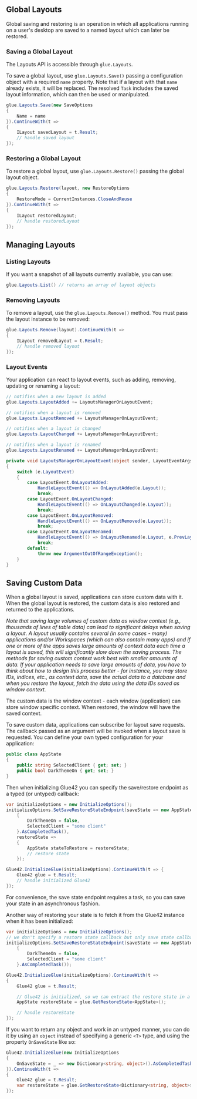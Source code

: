 ## Global Layouts

Global saving and restoring is an operation in which all applications running on a user's desktop are saved to a named layout which can later be restored.

### Saving a Global Layout

The Layouts API is accessible through `glue.Layouts`.

To save a global layout, use `glue.Layouts.Save()` passing a configuration object with a required `name` property. Note that if a layout with that `name` already exists, it will be replaced. The resolved `Task` includes the saved layout information, which can then be used or manipulated.

```csharp
glue.Layouts.Save(new SaveOptions
{
    Name = name
}).ContinueWith(t =>
{
    ILayout savedLayout = t.Result;
    // handle saved layout
});
```

### Restoring a Global Layout

To restore a global layout, use `glue.Layouts.Restore()` passing the global layout object.

```csharp
glue.Layouts.Restore(layout, new RestoreOptions
{
    RestoreMode = CurrentInstances.CloseAndReuse
}).ContinueWith(t =>
{
    ILayout restoredLayout;
    // handle restoredLayout
});
```

## Managing Layouts

### Listing Layouts

If you want a snapshot of all layouts currently available, you can use:

```csharp
glue.Layouts.List() // returns an array of layout objects
```

### Removing Layouts

To remove a layout, use the `glue.Layouts.Remove()` method. You must pass the layout instance to be removed:

```csharp
glue.Layouts.Remove(layout).ContinueWith(t =>
{
    ILayout removedLayout = t.Result;
    // handle removed layout
});
```

### Layout Events

Your application can react to layout events, such as adding, removing, updating or renaming a layout:

```csharp
// notifies when a new layout is added
glue.Layouts.LayoutAdded += LayoutsManagerOnLayoutEvent;

// notifies when a layout is removed
glue.Layouts.LayoutRemoved += LayoutsManagerOnLayoutEvent;

// notifies when a layout is changed
glue.Layouts.LayoutChanged += LayoutsManagerOnLayoutEvent;

// notifies when a layout is renamed
glue.Layouts.LayoutRenamed += LayoutsManagerOnLayoutEvent;

private void LayoutsManagerOnLayoutEvent(object sender, LayoutEventArgs e)
{
    switch (e.LayoutEvent)
    {
        case LayoutEvent.OnLayoutAdded:
            HandleLayoutEvent(() => OnLayoutAdded(e.Layout));
            break;
        case LayoutEvent.OnLayoutChanged:
            HandleLayoutEvent(() => OnLayoutChanged(e.Layout));
            break;
        case LayoutEvent.OnLayoutRemoved:
            HandleLayoutEvent(() => OnLayoutRemoved(e.Layout));
            break;
        case LayoutEvent.OnLayoutRenamed:
            HandleLayoutEvent(() => OnLayoutRenamed(e.Layout, e.PrevLayout));
            break;
        default:
            throw new ArgumentOutOfRangeException();
    }
}
```

## Saving Custom Data

When a global layout is saved, applications can store custom data with it. When the global layout is restored, the custom data is also restored and returned to the applications.

*Note that saving large volumes of custom data as window context (e.g., thousands of lines of table data) can lead to significant delays when saving a layout. A layout usually contains several (in some cases - many) applications and/or Workspaces (which can also contain many apps) and if one or more of the apps saves large amounts of context data each time a layout is saved, this will significantly slow down the saving process. The methods for saving custom context work best with smaller amounts of data. If your application needs to save large amounts of data, you have to think about how to design this process better - for instance, you may store IDs, indices, etc., as context data, save the actual data to a database and when you restore the layout, fetch the data using the data IDs saved as window context.*

The custom data is the window context - each window (application) can store window specific context. When restored, the window will have the saved context.

To save custom data, applications can subscribe for layout save requests. The callback passed as an argument will be invoked when a layout save is requested.
You can define your own typed configuration for your application:

```csharp
public class AppState
{
    public string SelectedClient { get; set; }
    public bool DarkThemeOn { get; set; }
}
```

Then when initializing Glue42 you can specify the save/restore endpoint as a typed (or untyped) callback:

```csharp
var initializeOptions = new InitializeOptions();
initializeOptions.SetSaveRestoreStateEndpoint(saveState => new AppState
    {
        DarkThemeOn = false,
        SelectedClient = "some client"
    }.AsCompletedTask(),
    restoreState =>
    {
        AppState stateToRestore = restoreState;
        // restore state
    });

Glue42.InitializeGlue(initializeOptions).ContinueWith(t => {
    Glue42 glue = t.Result;
    // handle initialized Glue42
});
```

For convenience, the save state endpoint requires a task, so you can save your state in an asynchronous fashion.

Another way of restoring your state is to fetch it from the Glue42 instance when it has been initialized:

```csharp
var initializeOptions = new InitializeOptions();
// we don't specify a restore state callback but only save state callback
initializeOptions.SetSaveRestoreStateEndpoint(saveState => new AppState
    {
        DarkThemeOn = false,
        SelectedClient = "some client"
    }.AsCompletedTask());

Glue42.InitializeGlue(initializeOptions).ContinueWith(t =>
{
    Glue42 glue = t.Result;

    // Glue42 is initialized, so we can extract the restore state in a typed fashion like so:
    AppState restoreState = glue.GetRestoreState<AppState>();

    // handle restoreState
});
```

If you want to return any object and work in an untyped manner, you can do it by using an `object` instead of specifying a generic `<T>` type, and using the property `OnSaveState` like so:

```csharp
Glue42.InitializeGlue(new InitializeOptions
{
    OnSaveState = _ => new Dictionary<string, object>().AsCompletedTask<object>()
}).ContinueWith(t =>
{
    Glue42 glue = t.Result;
    var restoreState = glue.GetRestoreState<Dictionary<string, object>>();
});
```